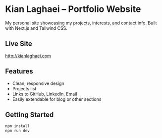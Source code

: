 # Kian Laghaei – Portfolio Website

My personal site showcasing my projects, interests, and contact info. Built with Next.js and Tailwind CSS.

## Live Site
http://kianlaghaei.com

## Features
- Clean, responsive design
- Projects list
- Links to GitHub, LinkedIn, Email
- Easily extendable for blog or other sections

## Getting Started

```bash
npm install
npm run dev
```
